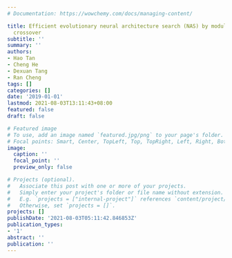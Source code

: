 ```yaml
---
# Documentation: https://wowchemy.com/docs/managing-content/

title: Efficient evolutionary neural architecture search (NAS) by modular inheritable
  crossover
subtitle: ''
summary: ''
authors:
- Hao Tan
- Cheng He
- Dexuan Tang
- Ran Cheng
tags: []
categories: []
date: '2019-01-01'
lastmod: 2021-08-03T13:11:43+08:00
featured: false
draft: false

# Featured image
# To use, add an image named `featured.jpg/png` to your page's folder.
# Focal points: Smart, Center, TopLeft, Top, TopRight, Left, Right, BottomLeft, Bottom, BottomRight.
image:
  caption: ''
  focal_point: ''
  preview_only: false

# Projects (optional).
#   Associate this post with one or more of your projects.
#   Simply enter your project's folder or file name without extension.
#   E.g. `projects = ["internal-project"]` references `content/project/deep-learning/index.md`.
#   Otherwise, set `projects = []`.
projects: []
publishDate: '2021-08-03T05:11:42.846853Z'
publication_types:
- '1'
abstract: ''
publication: ''
---
```


